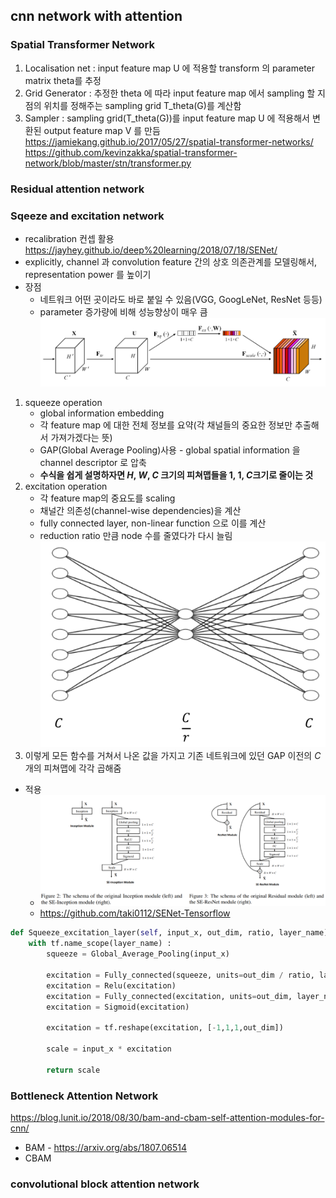## cnn network with attention
### Spatial Transformer Network
1. Localisation net : input feature map U 에 적용할 transform 의 parameter matrix theta를 추정
2. Grid Generator : 추정한 theta 에 따라 input feature map 에서 sampling 할 지점의 위치를 정해주는 sampling grid T_theta(G)를 계산함
3. Sampler : sampling grid(T_theta(G))를 input feature map U 에 적용해서 변환된 output feature map V 를 만듬
https://jamiekang.github.io/2017/05/27/spatial-transformer-networks/
https://github.com/kevinzakka/spatial-transformer-network/blob/master/stn/transformer.py

### Residual attention network

### Sqeeze and excitation network
* recalibration 컨셉 활용
https://jayhey.github.io/deep%20learning/2018/07/18/SENet/
* explicitly, channel 과 convolution feature 간의 상호 의존관계를 모델링해서, representation power 를 높이기
* 장점
	* 네트워크 어떤 곳이라도 바로 붙일 수 있음(VGG, GoogLeNet, ResNet 등등)
	* parameter 증가량에 비해 성능향상이 매우 큼
![senet](images/cnn_attention_7.PNG "senet")
1. squeeze operation
	* global information embedding
	* 각 feature map 에 대한 전체 정보를 요약(각 채널들의 중요한 정보만 추출해서 가져가겠다는 뜻)
	* GAP(Global Average Pooling)사용 - global spatial information 을 channel descriptor 로 압축
	* **수식을 쉽게 설명하자면 $H$, $W$, $C$ 크기의 피쳐맵들을 1, 1, $C$크기로 줄이는 것**
2. excitation operation
	* 각 feature map의 중요도를 scaling
	* 채널간 의존성(channel-wise dependencies)을 계산
	* fully connected layer, non-linear function 으로 이를 계산
	* reduction ratio 만큼 node 수를 줄였다가 다시 늘림
	![senet](images/cnn_attention_8.PNG "senet")
3. 이렇게 모든 함수를 거쳐서 나온 값을 가지고 기존 네트워크에 있던 GAP 이전의 $C$개의 피쳐맵에 각각 곱해줌
* 적용
	* ![senet](images/cnn_attention_9.PNG "senet")
	* https://github.com/taki0112/SENet-Tensorflow
```python
def Squeeze_excitation_layer(self, input_x, out_dim, ratio, layer_name):
    with tf.name_scope(layer_name) :
        squeeze = Global_Average_Pooling(input_x)

        excitation = Fully_connected(squeeze, units=out_dim / ratio, layer_name=layer_name+'_fully_connected1')
        excitation = Relu(excitation)
        excitation = Fully_connected(excitation, units=out_dim, layer_name=layer_name+'_fully_connected2')
        excitation = Sigmoid(excitation)

        excitation = tf.reshape(excitation, [-1,1,1,out_dim])

        scale = input_x * excitation

        return scale
```

### Bottleneck Attention Network
https://blog.lunit.io/2018/08/30/bam-and-cbam-self-attention-modules-for-cnn/
* BAM - https://arxiv.org/abs/1807.06514
* CBAM

### convolutional block attention network

